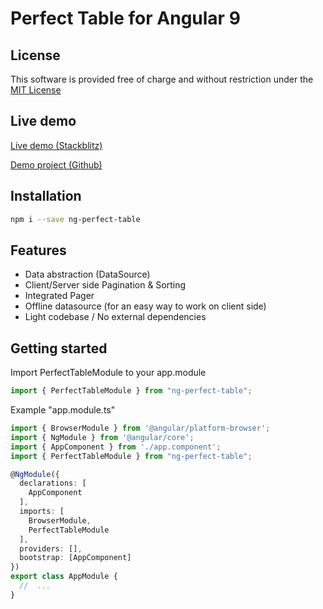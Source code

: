 # Perfect Table for Angular 9

## License
This software is provided free of charge and without restriction under the [MIT License](LICENSE)

## Live demo
[Live demo (Stackblitz)](https://stackblitz.com/github/lcnvdl/ng-perfect-table-samples)
 
[Demo project (Github)](https://github.com/lcnvdl/ng-perfect-table-samples)

## Installation
```bash
npm i --save ng-perfect-table
```
## Features
- Data abstraction (DataSource)
- Client/Server side Pagination & Sorting
- Integrated Pager
- Offline datasource (for an easy way to work on client side)
- Light codebase / No external dependencies

## Getting started
Import PerfectTableModule to your app.module
```ts
import { PerfectTableModule } from "ng-perfect-table";
```

Example "app.module.ts"
```ts
import { BrowserModule } from '@angular/platform-browser';
import { NgModule } from '@angular/core';
import { AppComponent } from './app.component';
import { PerfectTableModule } from "ng-perfect-table";

@NgModule({
  declarations: [
    AppComponent
  ],
  imports: [
    BrowserModule,
    PerfectTableModule
  ],
  providers: [],
  bootstrap: [AppComponent]
})
export class AppModule {
  //  ...
}
```
